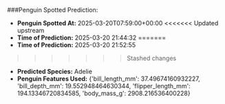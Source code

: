 
###Penguin Spotted Prediction:

- **Penguin Spotted At:** 2025-03-20T07:59:00+00:00
<<<<<<< Updated upstream
- **Time of Prediction:** 2025-03-20 21:44:32
=======
- **Time of Prediction:** 2025-03-20 21:52:55
>>>>>>> Stashed changes
- **Predicted Species:** Adelie
- **Penguin Features Used:** {'bill_length_mm': 37.49674160932227, 'bill_depth_mm': 19.552948464630344, 'flipper_length_mm': 194.13346720834585, 'body_mass_g': 2908.216536400228}
